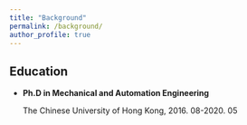```yaml
---
title: "Background"
permalink: /background/
author_profile: true
---
```

## Education

* <b>Ph.D in Mechanical and Automation Engineering</b>

  The Chinese University of Hong Kong, 2016. 08-2020. 05
